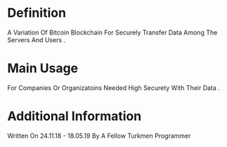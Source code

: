 # Definition

A Variation Of Bitcoin Blockchain For Securely Transfer Data Among The Servers And Users .

# Main Usage 

For Companies Or Organizatoins Needed High Securety With Their Data .

# Additional Information 

Written On 24.11.18 - 18.05.19
By A Fellow Turkmen Programmer
